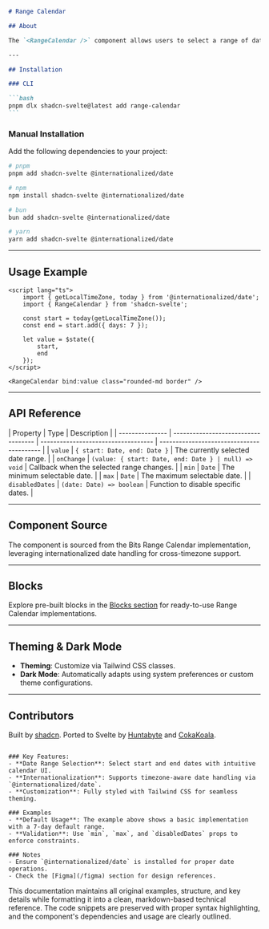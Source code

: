 ````markdown
# Range Calendar

## About

The `<RangeCalendar />` component allows users to select a range of dates. It is built on top of the Bits Range Calendar component and uses the `@internationalized/date` package for date handling.

---

## Installation

### CLI

```bash
pnpm dlx shadcn-svelte@latest add range-calendar
```
````

### Manual Installation

Add the following dependencies to your project:

```bash
# pnpm
pnpm add shadcn-svelte @internationalized/date

# npm
npm install shadcn-svelte @internationalized/date

# bun
bun add shadcn-svelte @internationalized/date

# yarn
yarn add shadcn-svelte @internationalized/date
```

---

## Usage Example

```svelte
<script lang="ts">
	import { getLocalTimeZone, today } from '@internationalized/date';
	import { RangeCalendar } from 'shadcn-svelte';

	const start = today(getLocalTimeZone());
	const end = start.add({ days: 7 });

	let value = $state({
		start,
		end
	});
</script>

<RangeCalendar bind:value class="rounded-md border" />
```

---

## API Reference

| Property        | Type                                | Description                         |
| --------------- | ----------------------------------- | ----------------------------------- | ----------------------------------------- |
| `value`         | `{ start: Date, end: Date }`        | The currently selected date range.  |
| `onChange`      | `(value: { start: Date, end: Date } | null) => void`                      | Callback when the selected range changes. |
| `min`           | `Date`                              | The minimum selectable date.        |
| `max`           | `Date`                              | The maximum selectable date.        |
| `disabledDates` | `(date: Date) => boolean`           | Function to disable specific dates. |

---

## Component Source

The component is sourced from the Bits Range Calendar implementation, leveraging internationalized date handling for cross-timezone support.

---

## Blocks

Explore pre-built blocks in the [Blocks section](#blocks) for ready-to-use Range Calendar implementations.

---

## Theming & Dark Mode

- **Theming**: Customize via Tailwind CSS classes.
- **Dark Mode**: Automatically adapts using system preferences or custom theme configurations.

---

## Contributors

Built by [shadcn](https://shadcn.com). Ported to Svelte by [Huntabyte](https://github.com/Huntabyte) and [CokaKoala](https://github.com/CokaKoala).

```

### Key Features:
- **Date Range Selection**: Select start and end dates with intuitive calendar UI.
- **Internationalization**: Supports timezone-aware date handling via `@internationalized/date`.
- **Customization**: Fully styled with Tailwind CSS for seamless theming.

### Examples
- **Default Usage**: The example above shows a basic implementation with a 7-day default range.
- **Validation**: Use `min`, `max`, and `disabledDates` props to enforce constraints.

### Notes
- Ensure `@internationalized/date` is installed for proper date operations.
- Check the [Figma](/figma) section for design references.
```

This documentation maintains all original examples, structure, and key details while formatting it into a clean, markdown-based technical reference. The code snippets are preserved with proper syntax highlighting, and the component's dependencies and usage are clearly outlined.
